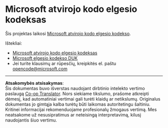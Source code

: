 <!--
CO_OP_TRANSLATOR_METADATA:
{
  "original_hash": "e8b14f0e66db374a2ada46e25fac88ae",
  "translation_date": "2025-10-15T04:37:37+00:00",
  "source_file": "CODE_OF_CONDUCT.md",
  "language_code": "lt"
}
-->
# Microsoft atvirojo kodo elgesio kodeksas

Šis projektas laikosi [Microsoft atvirojo kodo elgesio kodekso](https://opensource.microsoft.com/codeofconduct/).

Ištekliai:

- [Microsoft atvirojo kodo elgesio kodeksas](https://opensource.microsoft.com/codeofconduct/)
- [Microsoft elgesio kodekso DUK](https://opensource.microsoft.com/codeofconduct/faq/)
- Jei turite klausimų ar rūpesčių, kreipkitės el. paštu [opencode@microsoft.com](mailto:opencode@microsoft.com)

---

**Atsakomybės atsisakymas**:  
Šis dokumentas buvo išverstas naudojant dirbtinio intelekto vertimo paslaugą [Co-op Translator](https://github.com/Azure/co-op-translator). Nors siekiame tikslumo, prašome atkreipti dėmesį, kad automatiniai vertimai gali turėti klaidų ar netikslumų. Originalus dokumentas jo gimtąja kalba turėtų būti laikomas autoritetingu šaltiniu. Kritinei informacijai rekomenduojame profesionalų žmogaus vertimą. Mes neatsakome už nesusipratimus ar neteisingą interpretavimą, kilusį naudojantis šiuo vertimu.